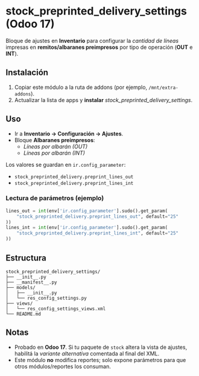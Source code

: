 # stock_preprinted_delivery_settings (Odoo 17)

Bloque de ajustes en **Inventario** para configurar la *cantidad de líneas* impresas en **remitos/albaranes preimpresos** por tipo de operación (**OUT** e **INT**).

## Instalación
1. Copiar este módulo a la ruta de addons (por ejemplo, `/mnt/extra-addons`).
2. Actualizar la lista de apps y **instalar** *stock_preprinted_delivery_settings*.

## Uso
- Ir a **Inventario → Configuración → Ajustes**.
- Bloque **Albaranes preimpresos**:
  - *Líneas por albarán (OUT)*
  - *Líneas por albarán (INT)*

Los valores se guardan en `ir.config_parameter`:
- `stock_preprinted_delivery.preprint_lines_out`
- `stock_preprinted_delivery.preprint_lines_int`

### Lectura de parámetros (ejemplo)
```python
lines_out = int(env['ir.config_parameter'].sudo().get_param(
    "stock_preprinted_delivery.preprint_lines_out", default="25"
))
lines_int = int(env['ir.config_parameter'].sudo().get_param(
    "stock_preprinted_delivery.preprint_lines_int", default="25"
))
```

## Estructura
```
stock_preprinted_delivery_settings/
├── __init__.py
├── __manifest__.py
├── models/
│   ├── __init__.py
│   └── res_config_settings.py
├── views/
│   └── res_config_settings_views.xml
└── README.md
```

## Notas
- Probado en **Odoo 17**. Si tu paquete de `stock` altera la vista de ajustes, habilitá la *variante alternativa* comentada al final del XML.
- Este módulo **no** modifica reportes; solo expone parámetros para que otros módulos/reportes los consuman.
